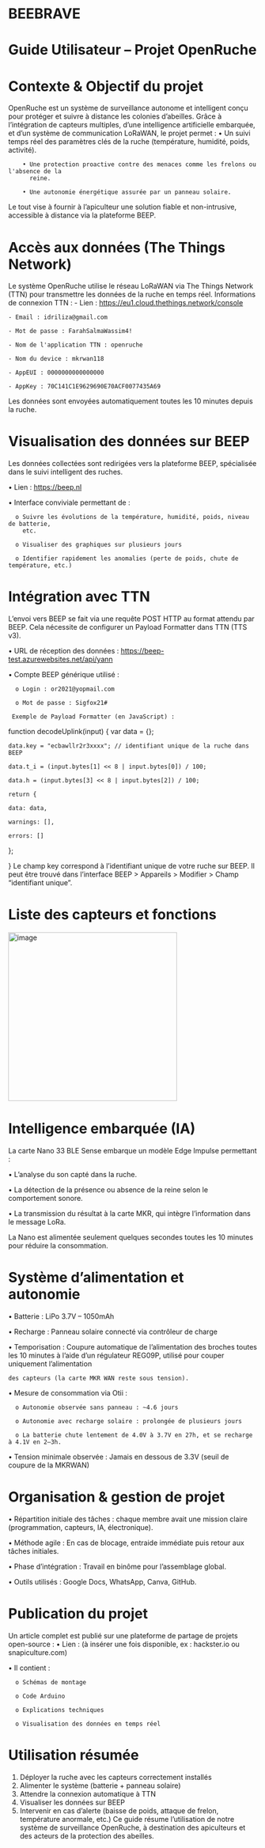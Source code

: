 # BEEBRAVE
# Guide Utilisateur – Projet OpenRuche 
# Contexte & Objectif du projet 

OpenRuche est un système de surveillance autonome et intelligent conçu pour protéger et 
suivre à distance les colonies d’abeilles. Grâce à l’intégration de capteurs multiples, d’une 
intelligence artificielle embarquée, et d’un système de communication LoRaWAN, le projet 
permet : 
        • Un suivi temps réel des paramètres clés de la ruche (température, humidité, poids, 
          activité). 
          
        • Une protection proactive contre des menaces comme les frelons ou l'absence de la 
          reine. 
          
        • Une autonomie énergétique assurée par un panneau solaire. 
        
        
Le tout vise à fournir à l’apiculteur une solution fiable et non-intrusive, accessible à distance via 
la plateforme BEEP.

# Accès aux données (The Things Network) 

Le système OpenRuche utilise le réseau LoRaWAN via The Things Network (TTN) pour 
transmettre les données de la ruche en temps réel. 
Informations de connexion TTN : 
    - Lien : https://eu1.cloud.thethings.network/console 
    
    - Email : idriliza@gmail.com 
    
    - Mot de passe : FarahSalmaWassim4! 
    
    - Nom de l'application TTN : openruche 
    
    - Nom du device : mkrwan118 
    
    - AppEUI : 0000000000000000 
    
    - AppKey : 70C141C1E9629690E70ACF0077435A69 
    
Les données sont envoyées automatiquement toutes les 10 minutes depuis la ruche.
#
# Visualisation des données sur BEEP 
Les données collectées sont redirigées vers la plateforme BEEP, spécialisée dans le suivi intelligent des ruches. 

  • Lien : https://beep.nl 
  
  • Interface conviviale permettant de :
  
      o Suivre les évolutions de la température, humidité, poids, niveau de batterie, 
        etc. 
        
      o Visualiser des graphiques sur plusieurs jours 
      
      o Identifier rapidement les anomalies (perte de poids, chute de température, etc.) 
      
# Intégration avec TTN 

L’envoi vers BEEP se fait via une requête POST HTTP au format attendu par BEEP. Cela nécessite 
de configurer un Payload Formatter dans TTN (TTS v3). 

  • URL de réception des données : https://beep-test.azurewebsites.net/api/yann 
  
  • Compte BEEP générique utilisé : 
  
      o Login : or2021@yopmail.com 
      
      o Mot de passe : Sigfox21# 

     Exemple de Payload Formatter (en JavaScript) : 
     
function decodeUplink(input) { 
    var data = {}; 
    
    data.key = "ecbawllr2r3xxxx"; // identifiant unique de la ruche dans BEEP 
    
    data.t_i = (input.bytes[1] << 8 | input.bytes[0]) / 100; 
    
    data.h = (input.bytes[3] << 8 | input.bytes[2]) / 100; 
    
    return { 
    
    data: data, 
    
    warnings: [], 
    
    errors: [] 
    
  }; 
  
} 
Le champ key correspond à l’identifiant unique de votre ruche sur BEEP. Il peut être trouvé dans 
l’interface BEEP > Appareils > Modifier > Champ “identifiant unique”.

# Liste des capteurs et fonctions 
<img width="341" alt="image" src="https://github.com/user-attachments/assets/d982bb36-8214-4005-a6b8-b2c8bd5b2950" />

# Intelligence embarquée (IA) 
La carte Nano 33 BLE Sense embarque un modèle Edge Impulse permettant : 

  • L’analyse du son capté dans la ruche. 
  
  • La détection de la présence ou absence de la reine selon le comportement sonore. 
  
  • La transmission du résultat à la carte MKR, qui intègre l’information dans le message 
    LoRa. 
    
La Nano est alimentée seulement quelques secondes toutes les 10 minutes pour réduire la 
consommation. 

# Système d’alimentation et autonomie 
  • Batterie : LiPo 3.7V – 1050mAh 
  
  • Recharge : Panneau solaire connecté via contrôleur de charge 
  
  • Temporisation : Coupure automatique de l’alimentation des broches toutes les 10 minutes à l’aide d’un régulateur REG09P, utilisé pour couper uniquement l’alimentation 
  
    des capteurs (la carte MKR WAN reste sous tension). 
  • Mesure de consommation via Otii : 
  
      o Autonomie observée sans panneau : ~4.6 jours 
      
      o Autonomie avec recharge solaire : prolongée de plusieurs jours 
      
      o La batterie chute lentement de 4.0V à 3.7V en 27h, et se recharge à 4.1V en 2–3h. 
      
  • Tension minimale observée : Jamais en dessous de 3.3V (seuil de coupure de la 
  MKRWAN)
  
# Organisation & gestion de projet 
  • Répartition initiale des tâches : chaque membre avait une mission claire 
    (programmation, capteurs, IA, électronique). 
    
  • Méthode agile : En cas de blocage, entraide immédiate puis retour aux tâches initiales. 
  
  • Phase d’intégration : Travail en binôme pour l’assemblage global. 
  
  • Outils utilisés : Google Docs, WhatsApp, Canva, GitHub.

# Publication du projet 
Un article complet est publié sur une plateforme de partage de projets open-source : 
  • Lien : (à insérer une fois disponible, ex : hackster.io ou snapiculture.com) 
  
  • Il contient : 
  
      o Schémas de montage 
      
      o Code Arduino 
      
      o Explications techniques 
      
      o Visualisation des données en temps réel 
      
# Utilisation résumée 
  1. Déployer la ruche avec les capteurs correctement installés 
  2. Alimenter le système (batterie + panneau solaire) 
  3. Attendre la connexion automatique à TTN 
  4. Visualiser les données sur BEEP 
  5. Intervenir en cas d’alerte (baisse de poids, attaque de frelon, température anormale, 
    etc.) 
Ce guide résume l’utilisation de notre système de surveillance OpenRuche, à destination 
des apiculteurs et des acteurs de la protection des abeilles.
